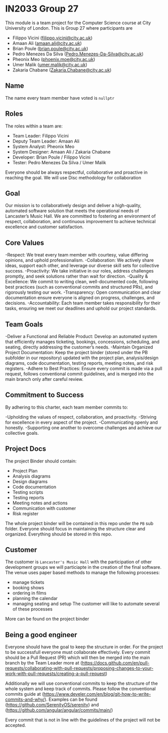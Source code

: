 # IN2033 Group 27
This module is a team project for the Computer Science course at City University of London. This is Group 27 where participants are
- Filippo Vicini (filippo.vicini@city.ac.uk)
- Amaan Ali (amaan.ali@city.ac.uk)
- Brian Poule (brian.poule@city.ac.uk)
- Pedro Menezes Da Silva (Pedro.Menezes-Da-Silva@city.ac.uk)
- Pheonix Meo (phoenix.moe@city.ac.uk)
- Umer Malik (umer.malik@city.ac.uk)
- Zakaria Chabane (Zakaria.Chabane@city.ac.uk)

## Name 
The name every team member have voted is `nullptr`

## Roles 
The roles within a team are: 
- Team Leader: Filippo Vicini
- Deputy Team Leader: Amaan Ali
- System Analyst: Pheonix Meo
- System Designer: Amaan Ali / Zakaria Chabane
- Developer: Brian Poule / Filippo Vicini
- Tester: Pedro Menezes Da Silva / Umer Malik

Everyone should be always respectful, collaborative and proactive in reaching the goal. We will use Disc methodology for collaboration

## Goal
Our mission is to collaboratively design and deliver a high-quality, automated software solution that meets the operational needs of Lancaster’s Music Hall. We are committed to fostering an environment of respect, collaboration, and continuous improvement to achieve technical excellence and customer satisfaction.

## Core Values
-Respect: We treat every team member with courtesy, value differing opinions, and uphold professionalism.
-Collaboration: We actively share ideas, support each other, and leverage our diverse skill sets for collective success.
-Proactivity: We take initiative in our roles, address challenges promptly, and seek solutions rather than wait for direction.
-Quality & Excellence: We commit to writing clean, well-documented code, following best practices (such as conventional commits and structured PRs), and rigorously testing our work.
-Transparency: Open communication and clear documentation ensure everyone is aligned on progress, challenges, and decisions.
-Accountability: Each team member takes responsibility for their tasks, ensuring we meet our deadlines and uphold our project standards.

## Team Goals
-Deliver a Functional and Reliable Product: Develop an automated system that efficiently manages ticketing, bookings, concessions, scheduling, and seating, directly addressing the customer’s needs.
-Maintain Organized Project Documentation: Keep the project binder (stored under the PB subfolder in our repository) updated with the project plan, analysis/design diagrams, code documentation, testing reports, meeting notes, and risk registers.
-Adhere to Best Practices: Ensure every commit is made via a pull request, follows conventional commit guidelines, and is merged into the main branch only after careful review.

## Commitment to Success
By adhering to this charter, each team member commits to:

-Upholding the values of respect, collaboration, and proactivity.
-Striving for excellence in every aspect of the project.
-Communicating openly and honestly.
-Supporting one another to overcome challenges and achieve our collective goals.

## Project Docs

The project Binder should contain:
- Project Plan
- Analysis diagrams
- Design diagrams
- Code documentation
- Testing scripts
- Testing reports
- Meeting notes and actions
- Communication with customer
- Risk register

The whole project binder will be contained in this repo under the `PB` sub folder. Everyone should focus in maintaining the structure clear and organized.
Everything should be stored in this repo. 

## Customer
The customer is `Lancaster's Music Hall` with the participation of other development groups we will particiapte in the creation of the final software. The venue uses paper based methods to manage the following processes:
- manage tickets
- booking shows
- ordering in films
- planning the calendar
- managing seating and setup
The customer will like to automate several of these processes 

More can be found on the project binder 

## Being a good engineer
Everyone should have the goal to keep the structure in order. For the project to be successfull everyone must collaborate effectively.
Every commit should be a Pull Request (PR) which will then be merged into the main branch by the Team Leader more at (https://docs.github.com/en/pull-requests/collaborating-with-pull-requests/proposing-changes-to-your-work-with-pull-requests/creating-a-pull-request)

Additionally we will use conventional commits to keep the structure of the whole system and keep track of commits. Please follow the conventional commits guide at (https://www.develer.com/en/blog/git-how-to-write-commits-and-why/). Examples can be found (https://github.com/SerenityOS/serenity) and (https://github.com/angular/angular/commits/main/) 

Every commit that is not in line with the guidelines of the project will not be accepted. 



